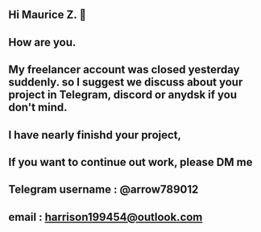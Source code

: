 ## Hi Maurice Z. 👋

## How are you.
## My freelancer account was closed yesterday suddenly. so I suggest we discuss about your project in Telegram, discord or anydsk if you don't mind.

## I have nearly finishd your project,

## If you want to continue out work, please DM me

## Telegram username : @arrow789012
## email : harrison199454@outlook.com

<!--
**arrow890/arrow890** is a ✨ _special_ ✨ repository because its `README.md` (this file) appears on your GitHub profile.

Here are some ideas to get you started:

- 🔭 I’m currently working on ...
- 🌱 I’m currently learning ...
- 👯 I’m looking to collaborate on ...
- 🤔 I’m looking for help with ...
- 💬 Ask me about ...
- 📫 How to reach me: ...
- 😄 Pronouns: ...
- ⚡ Fun fact: ...
-->
